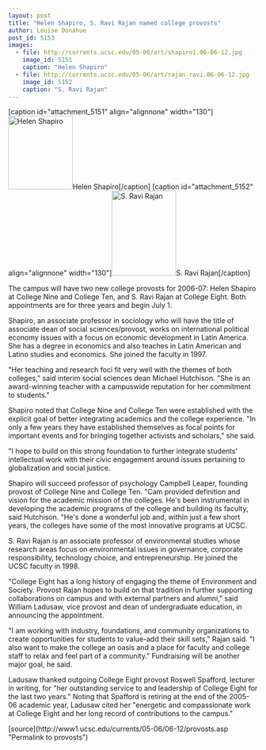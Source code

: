 ```yaml
---
layout: post
title: "Helen Shapiro, S. Ravi Rajan named college provosts"
author: Louise Donahue 
post_id: 5153
images:
  - file: http://currents.ucsc.edu/05-06/art/shapiro1.06-06-12.jpg
    image_id: 5151
    caption: "Helen Shapiro"
  - file: http://currents.ucsc.edu/05-06/art/rajan_ravi.06-06-12.jpg
    image_id: 5152
    caption: "S. Ravi Rajan"
---
```


[caption id="attachment_5151" align="alignnone" width="130"]<a href="http://localhost/mysite/wp-content/uploads/2006/06/shapiro1.06-06-12.jpg"><img class="size-full wp-image-5151" src="http://localhost/mysite/wp-content/uploads/2006/06/shapiro1.06-06-12.jpg" alt="Helen Shapiro" width="130" height="148" /></a>Helen Shapiro[/caption]
[caption id="attachment_5152" align="alignnone" width="130"]<a href="http://localhost/mysite/wp-content/uploads/2006/06/rajan_ravi.06-06-12.jpg"><img class="size-full wp-image-5152" src="http://localhost/mysite/wp-content/uploads/2006/06/rajan_ravi.06-06-12.jpg" alt="S. Ravi Rajan" width="130" height="171" /></a>S. Ravi Rajan[/caption]
<a name="content" id="content"></a>
<p>
  The campus will have two new college provosts for 2006-07: Helen Shapiro at College Nine and College Ten, and S. Ravi Rajan at College Eight. Both appointments are for three years and begin July 1.
</p>
<p>
  Shapiro, an associate professor in sociology who will have the title of associate dean of social sciences/provost, works on international political economy issues with a focus on economic development in Latin America. She has a degree in economics and also teaches in Latin American and Latino studies and economics. She joined the faculty in 1997.
</p>
<p>
  "Her teaching and research foci fit very well with the themes of both colleges," said interim social sciences dean Michael Hutchison. "She is an award-winning teacher with a campuswide reputation for her commitment to students."
</p>
<p>
  Shapiro noted that College Nine and College Ten were established with the explicit goal of better integrating academics and the college experience. "In only a few years they have established themselves as focal points for important events and for bringing together activists and scholars," she said.
</p>
<p>
  "I hope to build on this strong foundation to further integrate students' intellectual work with their civic engagement around issues pertaining to globalization and social justice.
</p>
<p>
  Shapiro will succeed professor of psychology Campbell Leaper, founding provost of College Nine and College Ten. "Cam provided definition and vision for the academic mission of the colleges. He's been instrumental in developing the academic programs of the college and building its faculty, said Hutchison. "He's done a wonderful job and, within just a few short years, the colleges have some of the most innovative programs at UCSC.
</p>
<p>
  S. Ravi Rajan is an associate professor of environmental studies whose research areas focus on environmental issues in governance, corporate responsibility, technology choice, and entrepreneurship. He joined the UCSC faculty in 1998.
</p>
<p>
  "College Eight has a long history of engaging the theme of Environment and Society. Provost Rajan hopes to build on that tradition in further supporting collaborations on campus and with external partners and alumni," said William Ladusaw, vice provost and dean of undergraduate education, in announcing the appointment.
</p>
<p>
  "I am working with industry, foundations, and community organizations to create opportunities for students to value-add their skill sets," Rajan said. "I also want to make the college an oasis and a place for faculty and college staff to relax and feel part of a community." Fundraising will be another major goal, he said.
</p>
<p>
  Ladusaw thanked outgoing College Eight provost Roswell Spafford, lecturer in writing, for "her outstanding service to and leadership of College Eight for the last two years." Noting that Spafford is retiring at the end of the 2005-06 academic year, Ladusaw cited her "energetic and compassionate work at College Eight and her long record of contributions to the campus."
</p>
[source](http://www1.ucsc.edu/currents/05-06/06-12/provosts.asp "Permalink to provosts")
